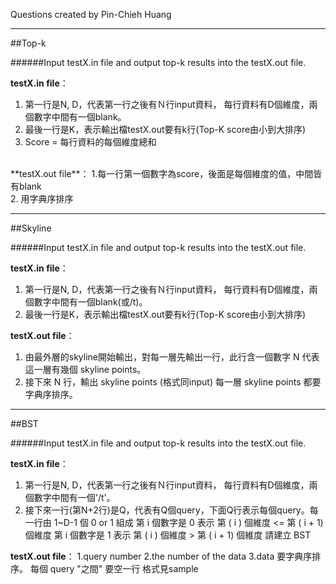 Questions created by Pin-Chieh Huang
*****

##Top-k

######Input testX.in file and output top-k results into the testX.out file.

**testX.in file**：
1. 第一行是N, D，代表第一行之後有Ｎ行input資料， 每行資料有D個維度，兩個數字中間有一個blank。</br>
2. 最後一行是K，表示輸出檔testX.out要有k行(Top-K score由小到大排序)</br>
3. Score = 每行資料的每個維度總和

</br>
**testX.out file**：
1.每一行第一個數字為score，後面是每個維度的值，中間皆有blank</br>
2. 用字典序排序

*****

##Skyline

######Input testX.in file and output top-k results into the testX.out file.

**testX.in file**：
1. 第一行是N, D，代表第一行之後有Ｎ行input資料， 每行資料有D個維度，兩個數字中間有一個blank(或/t)。</br>
2. 最後一行是K，表示輸出檔testX.out要有k行(Top-K score由小到大排序)</br>


**testX.out file**：
1. 由最外層的skyline開始輸出，對每一層先輸出一行，此行含一個數字 N 代表這一層有幾個 skyline points。
2. 接下來 N 行，輸出 skyline points (格式同input)
每一層 skyline points 都要字典序排序。


*****

##BST

######Input testX.in file and output top-k results into the testX.out file.

**testX.in file**：
1. 第一行是N, D，代表第一行之後有Ｎ行input資料， 每行資料有D個維度，兩個數字中間有一個'/t'。</br>
2. 接下來一行(第N+2行)是Q，代表有Q個query，下面Q行表示每個query。每一行由 1~D-1 個 0 or 1 組成
第 i 個數字是 0 表示 第 ( i ) 個維度 <= 第 ( i + 1) 個維度
第 i 個數字是 1 表示 第 ( i ) 個維度 > 第 ( i + 1) 個維度
請建立 BST</br>


**testX.out file**：
1.query number
2.the number of the data
3.data 
要字典序排序。
每個 query "之間" 要空一行
格式見sample
